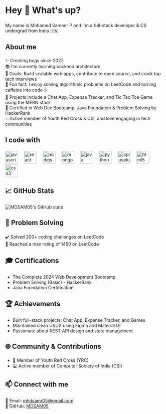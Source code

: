 <h1 align="left">Hey 👋 What's up?</h1>

###

<p align="left">My name is Mohamed Sameer P and I'm a full-stack developer & CS undergrad from India 🇮🇳</p>

###

<h2 align="left">About me</h2>

###

<p align="left">
✨ Creating bugs since 2022<br>
📚 I'm currently learning backend architecture<br>
🎯 Goals: Build scalable web apps, contribute to open source, and crack top tech interviews<br>
🎲 Fun fact: I enjoy solving algorithmic problems on LeetCode and turning caffeine into code ☕<br>
🚀 Projects include a Chat App, Expense Tracker, and Tic Tac Toe Game using the MERN stack<br>
🏅 Certified in Web Dev Bootcamp, Java Foundation & Problem Solving by HackerRank<br>
💡 Active member of Youth Red Cross & CSI, and love engaging in tech communities<br>
</p>

###

<h2 align="left">I code with</h2>

###

<div align="left">
  <img src="https://cdn.jsdelivr.net/gh/devicons/devicon/icons/javascript/javascript-original.svg" height="40" alt="javascript logo" />
  <img width="12" />
  <img src="https://cdn.jsdelivr.net/gh/devicons/devicon/icons/react/react-original.svg" height="40" alt="react logo" />
  <img width="12" />
  <img src="https://cdn.jsdelivr.net/gh/devicons/devicon/icons/nodejs/nodejs-original.svg" height="40" alt="nodejs logo" />
  <img width="12" />
  <img src="https://cdn.jsdelivr.net/gh/devicons/devicon/icons/mongodb/mongodb-original.svg" height="40" alt="mongodb logo" />
  <img width="12" />
  <img src="https://cdn.jsdelivr.net/gh/devicons/devicon/icons/java/java-original.svg" height="40" alt="java logo" />
  <img width="12" />
  <img src="https://cdn.jsdelivr.net/gh/devicons/devicon/icons/python/python-original.svg" height="40" alt="python logo" />
  <img width="12" />
  <img src="https://cdn.jsdelivr.net/gh/devicons/devicon/icons/cplusplus/cplusplus-original.svg" height="40" alt="cplusplus logo" />
  <img width="12" />
  <img src="https://cdn.jsdelivr.net/gh/devicons/devicon/icons/html5/html5-original.svg" height="40" alt="html5 logo" />
  <img width="12" />
  <img src="https://cdn.jsdelivr.net/gh/devicons/devicon/icons/css3/css3-original.svg" height="40" alt="css3 logo" />
</div>

###

<h2 align="left">📈 GitHub Stats</h2>

###

<p align="left">
  <img src="https://github-readme-stats.vercel.app/api?username=MDSAM05&show_icons=true&theme=radical" alt="MDSAM05's GitHub stats" />
</p>

###

<h2 align="left">🧠 Problem Solving</h2>

###

<p align="left">
  ✔️ Solved 200+ coding challenges on LeetCode<br>
  💪 Reached a max rating of 1450 on LeetCode<br>
</p>

###

<h2 align="left">🎓 Certifications</h2>

###

<ul align="left">
  <li>The Complete 2024 Web Development Bootcamp</li>
  <li>Problem Solving (Basic) - HackerRank</li>
  <li>Java Foundation Certification</li>
</ul>

###

<h2 align="left">🏆 Achievements</h2>

###

<ul align="left">
  <li>Built full-stack projects: Chat App, Expense Tracker, and Games</li>
  <li>Maintained clean UI/UX using Figma and Material UI</li>
  <li>Passionate about REST API design and state management</li>
</ul>

###

<h2 align="left">🌐 Community & Contributions</h2>

###

<ul align="left">
  <li>🤝 Member of Youth Red Cross (YRC)</li>
  <li>💻 Active member of Computer Society of India (CSI)</li>
</ul>

###

<h2 align="left">📫 Connect with me</h2>

###

<p align="left">
  📧 Email: <a href="mailto:mhdsamr05@gmail.com">mhdsamr05@gmail.com</a><br>
  🔗 GitHub: <a href="https://github.com/MDSAM05">MDSAM05</a>
</p>
